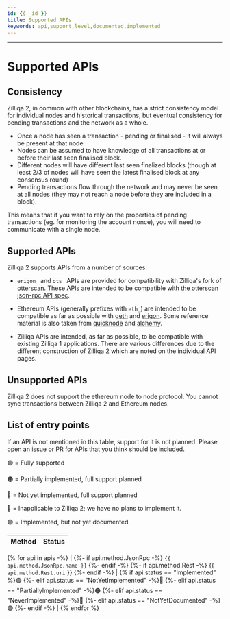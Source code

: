 ```yaml
---
id: {{ _id }}
title: Supported APIs
keywords: api,support,level,documented,implemented
---
```

---
# Supported APIs

## Consistency

Zilliqa 2, in common with other blockchains, has a strict consistency model for individual nodes and historical transactions, but eventual consistency for pending transactions and the network as a whole.

 * Once a node has seen a transaction - pending or finalised - it will always be present at that node.
 * Nodes can be assumed to have knowledge of all transactions at or before their last seen finalised block.
 * Different nodes will have different last seen finalized blocks (though at least 2/3 of nodes will have seen the latest finalised block at any consensus round)
 * Pending transactions flow through the network and may never be seen at all nodes (they may not reach a node before they are included in a block).

This means that if you want to rely on the properties of pending transactions (eg. for monitoring the account nonce), you will need to communicate with a single node.

## Supported APIs

Zilliqa 2 supports APIs from a number of sources:

 * `erigon_` and `ots_` APIs are provided for compatibility with
   Zilliqa's fork of
   [otterscan](https://github.com/Zilliqa/otterscan). These APIs are
   intended to be compatible with [the otterscan json-rpc API
   spec](https://github.com/otterscan/otterscan/blob/develop/docs/custom-jsonrpc.md).

 * Ethereum APIs (generally prefixes with `eth_`) are intended to be compatible as far as possible with [geth](https://geth.ethereum.org/) and [erigon](https://erigon.tech/). Some reference material is also taken from [quicknode](https://www.quicknode.com/docs/ethereum/eth_accounts) and [alchemy](https://docs.alchemy.com/reference/eth-accounts).

  * Zilliqa APIs are intended, as far as possible, to be compatible with existing Zilliqa 1 applications. There are various differences due to the different construction of Zilliqa 2 which are noted on the individual API pages.

## Unsupported APIs

Zilliqa 2 does not support the ethereum node to node protocol. You cannot sync transactions between Zilliqa 2 and Ethereum nodes.

## List of entry points

If an API is not mentioned in this table, support for it is not planned.
Please open an issue or PR for APIs that you think should be included.

🟢 = Fully supported

🟠 = Partially implemented, full support planned

🔴 = Not yet implemented, full support planned

🔵 = Inapplicable to Zilliqa 2; we have no plans to implement it.

🟣 = Implemented, but not yet documented.



| Method                                    | Status                                          |
| ----------------------------------------- | ----------------------------------------------- |
{% for api in apis -%}
| {%- if api.method.JsonRpc -%}
`{{ api.method.JsonRpc.name }}`
{%- endif -%}
{%- if api.method.Rest -%}
{{ `api.method.Rest.uri` }}
{%- endif -%}                               | {% if api.status == "Implemented" %}🟢
{%- elif api.status == "NotYetImplemented" -%}🔴
{%- elif api.status == "PartiallyImplemented" -%}🟠
{%- elif api.status == "NeverImplemented" -%}🔵
{%- elif api.status == "NotYetDocumented" -%}🟣
{%- endif -%}           |
{% endfor %}

